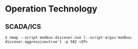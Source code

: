 # Operation Technology

## SCADA/ICS

```
$ nmap --script modbus-discover.nse [--script-args='modbus-discover.aggressive=true'] -p 502 <IP>
```
